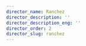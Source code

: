 ```yaml
---
director_name: Ranchez
director_description: ''
director_description_eng: ''
director_order: 2
director_slug: ranchez
---
```


